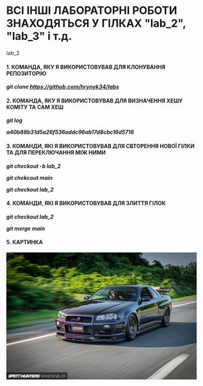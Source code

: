 # ВСІ ІНШІ ЛАБОРАТОРНІ РОБОТИ ЗНАХОДЯТЬСЯ У ГІЛКАХ "lab_2", "lab_3" і т.д. 
lab_2
#### 1. КОМАНДА, ЯКУ Я ВИКОРИСТОВУВАВ ДЛЯ КЛОНУВАННЯ РЕПОЗИТОРІЮ

***git clone https://github.com/hrynyk34/labs***

#### 2. КОМАНДА, ЯКУ Я ВИКОРИСТОВУВАВ ДЛЯ ВИЗНАЧЕННЯ ХЕШУ КОМІТУ ТА САМ ХЕШ

***git log***

***a40b88b31d5a26f536addc96ab17d8cbc16d5716***

#### 3. КОМАНДИ, ЯКІ Я ВИКОРИСТОВУВАВ ДЛЯ СВТОРЕННЯ НОВОЇ ГІЛКИ ТА ДЛЯ ПЕРЕКЛЮЧАННЯ МІЖ НИМИ 

***git checkout -b lab_2***

***git chekcout main***

***git checkout lab_2***

#### 4. КОМАНДИ, ЯКІ Я ВИКОРИСТОВУВАВ ДЛЯ ЗЛИТТЯ ГІЛОК

***git checkout lab_2***

***git merge main***

#### 5. КАРТИНКА

![NISSAN SKYLINE R34](https://github.com/hrynyk34/labs/blob/main/Speedhunters_R34roller-3.jpg)

